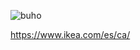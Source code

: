 ![buho](https://user-images.githubusercontent.com/95480445/149761397-5e7c7608-72c1-4f3d-aa67-0f9632966b24.jpg)

https://www.ikea.com/es/ca/
